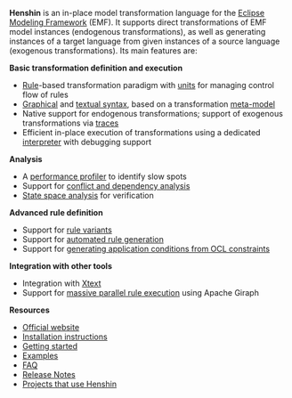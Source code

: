 **Henshin** is an in-place model transformation language for the [Eclipse Modeling Framework](https://eclipse.dev/modeling/emf/) (EMF). It supports direct transformations of EMF model instances (endogenous transformations), as well as generating instances of a target language from given instances of a source language (exogenous transformations). Its main features are:

**Basic transformation definition and execution**

* [Rule](GraphicalEditor#editing-transformation-rules)-based transformation paradigm with [units](Units "wikilink") for managing control flow of rules
* [Graphical](GraphicalEditor) and [textual syntax](Textual-Editor), based on a transformation [meta-model](Transformation-Meta-Model "wikilink")
* Native support for endogenous transformations; support of exogenous transformations via [traces](Trace-Model "wikilink")
* Efficient in-place execution of transformations using a dedicated [interpreter](Interpreter "wikilink") with debugging support

**Analysis**

* A [performance profiler](Performance_Profiler "wikilink") to identify slow spots
* Support for [conflict and dependency analysis](Conflict-and-Dependency-Analysis "wikilink")
* [State space analysis](State-Space-Tools "wikilink") for verification

**Advanced rule definition**

* Support for [rule variants](Variant-Management "wikilink")
* Support for [automated rule generation](Rule-Generation "wikilink")
* Support for [generating application conditions from OCL constraints](OCL2AC "wikilink")

**Integration with other tools**

* Integration with [Xtext](Xtext-Adapter "wikilink")
* Support for [massive parallel rule execution](Code-Generator-for-Giraph "wikilink") using Apache Giraph

**Resources**

* [Official website](http://www.eclipse.org/modeling/emft/henshin)
* [Installation instructions](Installation-instructions "wikilink")
* [Getting started](Getting-started "wikilink")
* [Examples](Examples "wikilink")
* [FAQ](FAQ "wikilink")
* [Release Notes](Release-Notes "wikilink")
* [Projects that use Henshin](Projects "wikilink")